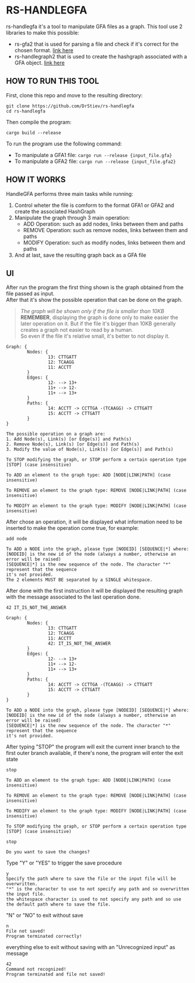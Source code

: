 # RS-HANDLEGFA
rs-handlegfa it's a tool to manipulate GFA files as a graph.
This tool use 2 libraries to make this possible:
- rs-gfa2 that is used for parsing a file and check if it's correct for the chosen format. [link here](https://github.com/DrStiev/rs-gfa2)
- rs-handlegraph2 that is used to create the hashgraph associated with a GFA object. [link here](https://github.com/DrStiev/rs-handlegraph2)

## HOW TO RUN THIS TOOL
First, clone this repo and move to the resulting directory:
```
git clone https://github.com/DrStiev/rs-handlegfa
cd rs-handlegfa
```

Then compile the program:
```
cargo build --release
```

To run the program use the following command:

- To manipulate a GFA1 file: ``` cargo run --release {input_file.gfa} ```
- To manipulate a GFA2 file: ``` cargo run --release {input_file.gfa2} ```

## HOW IT WORKS
HandleGFA performs three main tasks while running: 
1. Control wheter the file is comform to the format GFA1 or GFA2 and create the associated HashGraph
2. Manipulate the graph through 3 main operation:
   - ADD Operation: such as add nodes, links between them and paths
   - REMOVE Operation: such as remove nodes, links between them and paths
   - MODIFY Operation: such as modify nodes, links between them and paths
3. And at last, save the resulting graph back as a GFA file

## UI
After run the program the first thing shown is the graph obtained from the file passed as input.\
After that it's show the possible operation that can be done on the graph.
> *The graph will be shown only if the file is smaller than 10KB*\
**REMEMBER**, displaying the graph is done only to make easier the later operation on it. But if the file it's bigger than 10KB generally creates a graph not easier to read by a human.\
So even if the file it's relative small, it's better to not display it.

```
Graph: {
        Nodes: {
                13: CTTGATT
                12: TCAAGG
                11: ACCTT
        }
        Edges: {
                12- --> 13+
                11+ --> 12-
                11+ --> 13+
        }
        Paths: {
                14: ACCTT -> CCTTGA -(TCAAGG) -> CTTGATT
                15: ACCTT -> CTTGATT
        }
}

The possible operation on a graph are:
1. Add Node(s), Link(s) [or Edge(s)] and Path(s)
2. Remove Node(s), Link(s) [or Edge(s)] and Path(s)
3. Modify the value of Node(s), Link(s) [or Edge(s)] and Path(s)

To STOP modifying the graph, or STOP perform a certain operation type [STOP] (case insensitive)

To ADD an element to the graph type: ADD [NODE|LINK|PATH] (case insensitive)

To REMOVE an element to the graph type: REMOVE [NODE|LINK|PATH] (case insensitive)

To MODIFY an element to the graph type: MODIFY [NODE|LINK|PATH] (case insensitive)
```
After chose an operation, it will be displayed what information need to be inserted to make the operation come true, for example: 
```
add node

To ADD a NODE into the graph, please type [NODEID] [SEQUENCE|*] where:
[NODEID] is the new id of the node (always a number, otherwise an error will be raised)     
[SEQUENCE|*] is the new sequence of the node. The character "*" represent that the sequence 
it's not provided.
The 2 elements MUST BE separated by a SINGLE whitespace.
```
After done with the first instruction it will be displayed the resulting graph with the message associated to the last operation done.
```
42 IT_IS_NOT_THE_ANSWER

Graph: {
        Nodes: {
                13: CTTGATT
                12: TCAAGG
                11: ACCTT
                42: IT_IS_NOT_THE_ANSWER
        }
        Edges: {
                12- --> 13+
                11+ --> 12-
                11+ --> 13+
        }
        Paths: {
                14: ACCTT -> CCTTGA -(TCAAGG) -> CTTGATT
                15: ACCTT -> CTTGATT
        }
}

To ADD a NODE into the graph, please type [NODEID] [SEQUENCE|*] where:
[NODEID] is the new id of the node (always a number, otherwise an error will be raised)     
[SEQUENCE|*] is the new sequence of the node. The character "*" represent that the sequence 
it's not provided.
```
After typing "STOP" the program will exit the current inner branch to the first outer branch available, if there's none, the program will enter the exit state
```
stop

To ADD an element to the graph type: ADD [NODE|LINK|PATH] (case insensitive)

To REMOVE an element to the graph type: REMOVE [NODE|LINK|PATH] (case insensitive)

To MODIFY an element to the graph type: MODIFY [NODE|LINK|PATH] (case insensitive)

To STOP modifying the graph, or STOP perform a certain operation type [STOP] (case insensitive)

stop

Do you want to save the changes?
``` 
Type "Y" or "YES" to trigger the save procedure 
```
y
Specify the path where to save the file or the input file will be overwritten.
"*" is the character to use to not specify any path and so overwritten the input file.      
the whitespace character is used to not specify any path and so use the default path where to save the file.
```
"N" or "NO" to exit without save
```
n
File not saved!
Program terminated correctly!
```
everything else to exit without saving with an "Unrecognized input" as message
```
42
Command not recognized!
Program terminated and file not saved!
```
